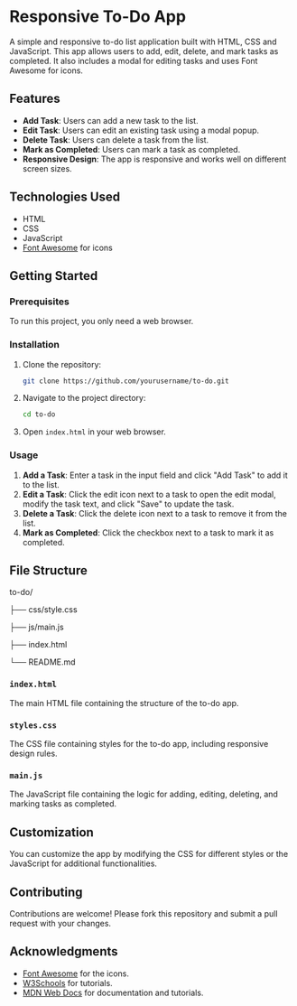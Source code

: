 # Responsive To-Do App

A simple and responsive to-do list application built with HTML, CSS and JavaScript. This app allows users to add, edit, delete, and mark tasks as completed. It also includes a modal for editing tasks and uses Font Awesome for icons.

## Features

- **Add Task**: Users can add a new task to the list.
- **Edit Task**: Users can edit an existing task using a modal popup.
- **Delete Task**: Users can delete a task from the list.
- **Mark as Completed**: Users can mark a task as completed.
- **Responsive Design**: The app is responsive and works well on different screen sizes.

## Technologies Used

- HTML
- CSS
- JavaScript
- [Font Awesome](https://fontawesome.com/) for icons

## Getting Started

### Prerequisites

To run this project, you only need a web browser.

### Installation

1. Clone the repository:

   ```bash
   git clone https://github.com/yourusername/to-do.git
   ```

2. Navigate to the project directory:

   ```bash
   cd to-do
   ```

3. Open `index.html` in your web browser.

### Usage

1. **Add a Task**: Enter a task in the input field and click "Add Task" to add it to the list.
2. **Edit a Task**: Click the edit icon next to a task to open the edit modal, modify the task text, and click "Save" to update the task.
3. **Delete a Task**: Click the delete icon next to a task to remove it from the list.
4. **Mark as Completed**: Click the checkbox next to a task to mark it as completed.

## File Structure

to-do/

├── css/style.css

├── js/main.js

├── index.html

└── README.md

### `index.html`

The main HTML file containing the structure of the to-do app.

### `styles.css`

The CSS file containing styles for the to-do app, including responsive design rules.

### `main.js`

The JavaScript file containing the logic for adding, editing, deleting, and marking tasks as completed.

## Customization

You can customize the app by modifying the CSS for different styles or the JavaScript for additional functionalities.

## Contributing

Contributions are welcome! Please fork this repository and submit a pull request with your changes.

## Acknowledgments

- [Font Awesome](https://fontawesome.com/) for the icons.
- [W3Schools](https://www.w3schools.com/) for tutorials.
- [MDN Web Docs](https://developer.mozilla.org/en-US/) for documentation and tutorials.
